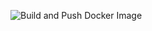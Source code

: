 ![Build and Push Docker Image](https://github.com/rsangole/docker/actions/workflows/docker-image.yml/badge.svg)
